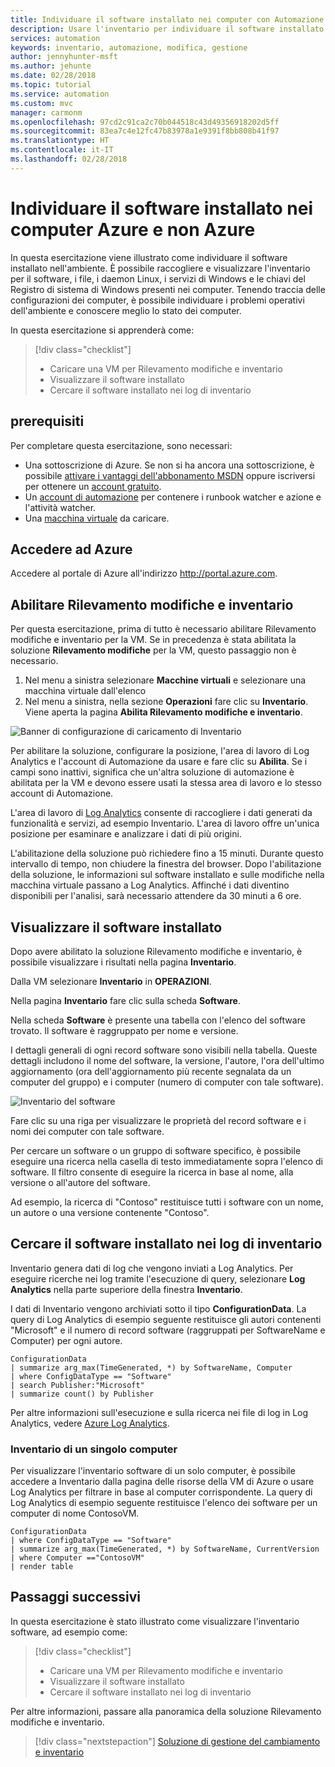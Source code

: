 ```yaml
---
title: Individuare il software installato nei computer con Automazione di Azure | Microsoft Docs
description: Usare l'inventario per individuare il software installato nei computer dell'ambiente.
services: automation
keywords: inventario, automazione, modifica, gestione
author: jennyhunter-msft
ms.author: jehunte
ms.date: 02/28/2018
ms.topic: tutorial
ms.service: automation
ms.custom: mvc
manager: carmonm
ms.openlocfilehash: 97cd2c91ca2c70b044518c43d49356918202d5ff
ms.sourcegitcommit: 83ea7c4e12fc47b83978a1e9391f8bb808b41f97
ms.translationtype: HT
ms.contentlocale: it-IT
ms.lasthandoff: 02/28/2018
---
```

# <a name="discover-what-software-is-installed-on-your-azure-and-non-azure-machines"></a>Individuare il software installato nei computer Azure e non Azure

In questa esercitazione viene illustrato come individuare il software installato nell'ambiente. È possibile raccogliere e visualizzare l'inventario per il software, i file, i daemon Linux, i servizi di Windows e le chiavi del Registro di sistema di Windows presenti nei computer. Tenendo traccia delle configurazioni dei computer, è possibile individuare i problemi operativi dell'ambiente e conoscere meglio lo stato dei computer.

In questa esercitazione si apprenderà come:

> [!div class="checklist"]
> * Caricare una VM per Rilevamento modifiche e inventario
> * Visualizzare il software installato
> * Cercare il software installato nei log di inventario

## <a name="prerequisites"></a>prerequisiti

Per completare questa esercitazione, sono necessari:

* Una sottoscrizione di Azure. Se non si ha ancora una sottoscrizione, è possibile [attivare i vantaggi dell'abbonamento MSDN](https://azure.microsoft.com/pricing/member-offers/msdn-benefits-details/) oppure iscriversi per ottenere un [account gratuito](https://azure.microsoft.com/free/?WT.mc_id=A261C142F).
* Un [account di automazione](automation-offering-get-started.md) per contenere i runbook watcher e azione e l'attività watcher.
* Una [macchina virtuale](../virtual-machines/windows/quick-create-portal.md) da caricare.

## <a name="log-in-to-azure"></a>Accedere ad Azure

Accedere al portale di Azure all'indirizzo http://portal.azure.com.

## <a name="enable-change-tracking-and-inventory"></a>Abilitare Rilevamento modifiche e inventario

Per questa esercitazione, prima di tutto è necessario abilitare Rilevamento modifiche e inventario per la VM. Se in precedenza è stata abilitata la soluzione **Rilevamento modifiche** per la VM, questo passaggio non è necessario.

1. Nel menu a sinistra selezionare **Macchine virtuali** e selezionare una macchina virtuale dall'elenco
2. Nel menu a sinistra, nella sezione **Operazioni** fare clic su **Inventario**. Viene aperta la pagina **Abilita Rilevamento modifiche e inventario**.

![Banner di configurazione di caricamento di Inventario](./media/automation-tutorial-installed-software/enableinventory.png)

Per abilitare la soluzione, configurare la posizione, l'area di lavoro di Log Analytics e l'account di Automazione da usare e fare clic su **Abilita**. Se i campi sono inattivi, significa che un'altra soluzione di automazione è abilitata per la VM e devono essere usati la stessa area di lavoro e lo stesso account di Automazione.

L'area di lavoro di [Log Analytics](../log-analytics/log-analytics-overview.md?toc=%2fazure%2fautomation%2ftoc.json) consente di raccogliere i dati generati da funzionalità e servizi, ad esempio Inventario.
L'area di lavoro offre un'unica posizione per esaminare e analizzare i dati di più origini.

L'abilitazione della soluzione può richiedere fino a 15 minuti. Durante questo intervallo di tempo, non chiudere la finestra del browser.
Dopo l'abilitazione della soluzione, le informazioni sul software installato e sulle modifiche nella macchina virtuale passano a Log Analytics.
Affinché i dati diventino disponibili per l'analisi, sarà necessario attendere da 30 minuti a 6 ore.

## <a name="view-installed-software"></a>Visualizzare il software installato

Dopo avere abilitato la soluzione Rilevamento modifiche e inventario, è possibile visualizzare i risultati nella pagina **Inventario**.

Dalla VM selezionare **Inventario** in **OPERAZIONI**.

Nella pagina **Inventario** fare clic sulla scheda **Software**.

Nella scheda **Software** è presente una tabella con l'elenco del software trovato. Il software è raggruppato per nome e versione.

I dettagli generali di ogni record software sono visibili nella tabella. Queste dettagli includono il nome del software, la versione, l'autore, l'ora dell'ultimo aggiornamento (ora dell'aggiornamento più recente segnalata da un computer del gruppo) e i computer (numero di computer con tale software).

![Inventario del software](./media/automation-tutorial-installed-software/inventory-software.png)

Fare clic su una riga per visualizzare le proprietà del record software e i nomi dei computer con tale software.

Per cercare un software o un gruppo di software specifico, è possibile eseguire una ricerca nella casella di testo immediatamente sopra l'elenco di software.
Il filtro consente di eseguire la ricerca in base al nome, alla versione o all'autore del software.

Ad esempio, la ricerca di "Contoso" restituisce tutti i software con un nome, un autore o una versione contenente "Contoso".

## <a name="search-inventory-logs-for-installed-software"></a>Cercare il software installato nei log di inventario

Inventario genera dati di log che vengono inviati a Log Analytics. Per eseguire ricerche nei log tramite l'esecuzione di query, selezionare **Log Analytics** nella parte superiore della finestra **Inventario**.

I dati di Inventario vengono archiviati sotto il tipo **ConfigurationData**.
La query di Log Analytics di esempio seguente restituisce gli autori contenenti "Microsoft" e il numero di record software (raggruppati per SoftwareName e Computer) per ogni autore.

```
ConfigurationData
| summarize arg_max(TimeGenerated, *) by SoftwareName, Computer
| where ConfigDataType == "Software"
| search Publisher:"Microsoft"
| summarize count() by Publisher
```

Per altre informazioni sull'esecuzione e sulla ricerca nei file di log in Log Analytics, vedere [Azure Log Analytics](https://docs.loganalytics.io/index).

### <a name="single-machine-inventory"></a>Inventario di un singolo computer

Per visualizzare l'inventario software di un solo computer, è possibile accedere a Inventario dalla pagina delle risorse della VM di Azure o usare Log Analytics per filtrare in base al computer corrispondente. La query di Log Analytics di esempio seguente restituisce l'elenco dei software per un computer di nome ContosoVM.

```
ConfigurationData
| where ConfigDataType == "Software" 
| summarize arg_max(TimeGenerated, *) by SoftwareName, CurrentVersion
| where Computer =="ContosoVM"
| render table
```

## <a name="next-steps"></a>Passaggi successivi

In questa esercitazione è stato illustrato come visualizzare l'inventario software, ad esempio come:

> [!div class="checklist"]
> * Caricare una VM per Rilevamento modifiche e inventario
> * Visualizzare il software installato
> * Cercare il software installato nei log di inventario

Per altre informazioni, passare alla panoramica della soluzione Rilevamento modifiche e inventario.

> [!div class="nextstepaction"]
> [Soluzione di gestione del cambiamento e inventario](automation-change-tracking.md)